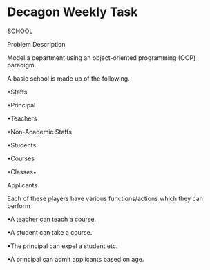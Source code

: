 # Decagon Weekly Task
SCHOOL

Problem Description

Model a department using an object-oriented programming (OOP) paradigm.

A basic school is made up of the following.

•Staffs

•Principal

•Teachers

•Non-Academic Staffs

•Students

•Courses

•Classes•

Applicants

Each of these players have various functions/actions which they can perform

•A teacher can teach a course.

•A student can take a course.

•The principal can expel a student etc.

•A principal can admit applicants based on age.
